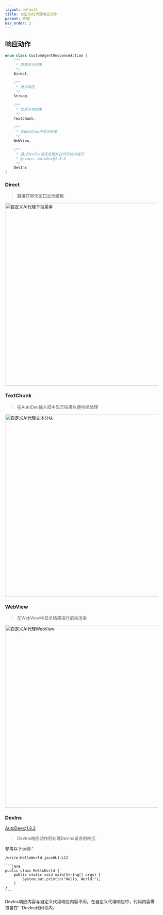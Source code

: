 ```yaml
---
layout: default
title: 自定义AI代理响应动作
parent: 代理
nav_order: 2
---
```


## 响应动作

```kotlin
enum class CustomAgentResponseAction {
    /**
     * 直接显示结果
     */
    Direct,

    /**
     * 流式响应
     */
    Stream,

    /**
     * 文本分块结果
     */
    TextChunk,

    /**
     * 在WebView中显示结果
     */
    WebView,

    /**
     * 通过DevIns语言处理并在代码块中运行
     * @since: AutoDev@1.8.2
     */
    DevIns
}
```

### Direct

> 直接在聊天窗口呈现结果

<img src="https://unitmesh.cc/auto-dev/custom-agent-example.png" alt="自定义AI代理下拉菜单" width="600px"/>

### TextChunk

> 在AutoDev输入框中显示结果以便持续处理

<img src="https://unitmesh.cc/auto-dev/custom-agent-text-chunk.png" alt="自定义AI代理文本分块" width="600px"/>

### WebView

> 在WebView中显示结果进行前端渲染

<img src="https://unitmesh.cc/auto-dev/custom-agent-webview.png" alt="自定义AI代理WebView" width="600px"/>

### DevIns

AutoDev@1.8.2

> DevIns响应动作将处理DevIns语言的响应

参考以下示例：

    /write:HelloWorld.java#L1-L12
    
    ```java
    public class HelloWorld {
        public static void main(String[] args) {
            System.out.println("Hello, World!");
        }
    }
    ```

DevIns响应内容与自定义代理响应内容不同。在自定义代理响应中，代码内容需包含在\`\`\`DevIns代码块内。
